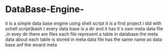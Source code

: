 # DataBase-Engine-
it is a simple data base engine using shell script it is a first project i did with  schell script(bash ) 
every data base is a dir and it has it`s own meta data file ,in evey dir there are files each file represent a table in database 
the meta data about each table is stored in meta data file has the same name as data base anf the woard meta 
